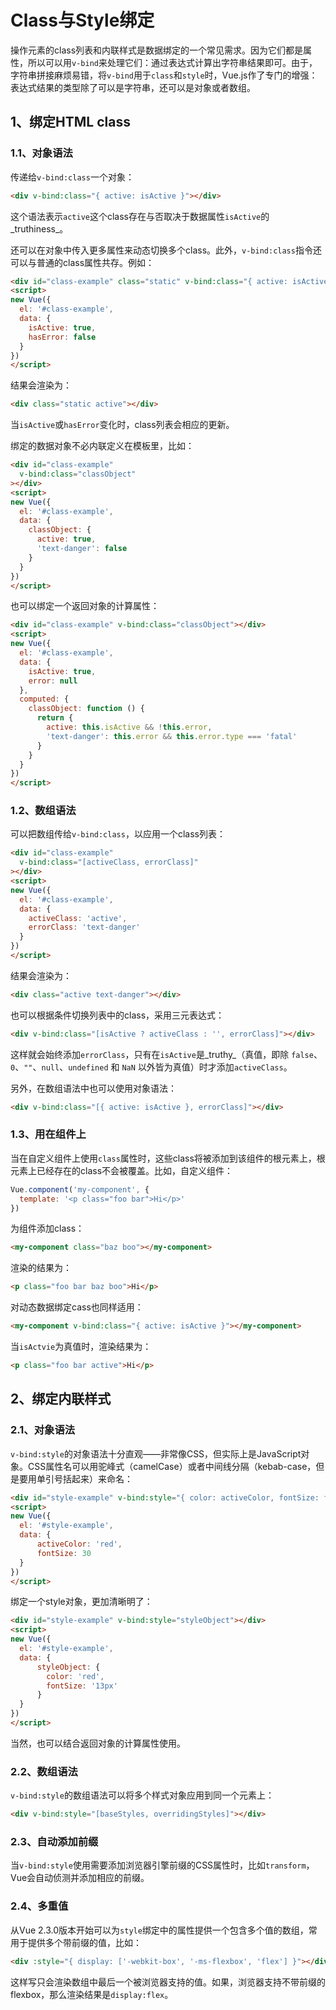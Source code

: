 # Class与Style绑定

操作元素的class列表和内联样式是数据绑定的一个常见需求。因为它们都是属性，所以可以用`v-bind`来处理它们：通过表达式计算出字符串结果即可。由于，字符串拼接麻烦易错，将`v-bind`用于`class`和`style`时，Vue.js作了专门的增强：表达式结果的类型除了可以是字符串，还可以是对象或者数组。

## 1、绑定HTML class

### 1.1、对象语法

传递给`v-bind:class`一个对象：

```html
<div v-bind:class="{ active: isActive }"></div>
```

这个语法表示`active`这个class存在与否取决于数据属性`isActive`的_truthiness_。

还可以在对象中传入更多属性来动态切换多个class。此外，`v-bind:class`指令还可以与普通的class属性共存。例如：

```html
<div id="class-example" class="static" v-bind:class="{ active: isActive, 'text-danger': hasError }"></div>
<script>
new Vue({
  el: '#class-example',
  data: {
    isActive: true,
    hasError: false
  }
})
</script>
```

结果会渲染为：

```html
<div class="static active"></div>
```

当`isActive`或`hasError`变化时，class列表会相应的更新。

绑定的数据对象不必内联定义在模板里，比如：

```html
<div id="class-example"
  v-bind:class="classObject"
></div>
<script>
new Vue({
  el: '#class-example',
  data: {
    classObject: {
      active: true,
      'text-danger': false
    }
  }
})
</script>
```

也可以绑定一个返回对象的计算属性：

```html
<div id="class-example" v-bind:class="classObject"></div>
<script>
new Vue({
  el: '#class-example',
  data: {
    isActive: true,
    error: null
  },
  computed: {
    classObject: function () {
      return {
        active: this.isActive && !this.error,
        'text-danger': this.error && this.error.type === 'fatal'
      }
    }
  }
})
</script>
```

### 1.2、数组语法

可以把数组传给`v-bind:class`，以应用一个class列表：

```html
<div id="class-example"
  v-bind:class="[activeClass, errorClass]"
></div>
<script>
new Vue({
  el: '#class-example',
  data: {
    activeClass: 'active',
    errorClass: 'text-danger'
  }
})
</script>
```

结果会渲染为：

```html
<div class="active text-danger"></div>
```

也可以根据条件切换列表中的class，采用三元表达式：

```html
<div v-bind:class="[isActive ? activeClass : '', errorClass]"></div>
```

这样就会始终添加`errorClass`，只有在`isActive`是_truthy_（真值，即除 `false`、`0`、`""`、`null`、`undefined` 和 `NaN` 以外皆为真值）时才添加`activeClass`。

另外，在数组语法中也可以使用对象语法：

```html
<div v-bind:class="[{ active: isActive }, errorClass]"></div>
```

### 1.3、用在组件上

当在自定义组件上使用`class`属性时，这些class将被添加到该组件的根元素上，根元素上已经存在的class不会被覆盖。比如，自定义组件：

```js
Vue.component('my-component', {
  template: '<p class="foo bar">Hi</p>'
})
```

为组件添加class：

```html
<my-component class="baz boo"></my-component>
```

渲染的结果为：

```html
<p class="foo bar baz boo">Hi</p>
```

对动态数据绑定cass也同样适用：

```html
<my-component v-bind:class="{ active: isActive }"></my-component>
```

当`isActvie`为真值时，渲染结果为：

```html
<p class="foo bar active">Hi</p>
```

## 2、绑定内联样式

### 2.1、对象语法

`v-bind:style`的对象语法十分直观——非常像CSS，但实际上是JavaScript对象。CSS属性名可以用驼峰式（camelCase）或者中间线分隔（kebab-case，但是要用单引号括起来）来命名：

```html
<div id="style-example" v-bind:style="{ color: activeColor, fontSize: fontSize + 'px' }"></div>
<script>
new Vue({
  el: '#style-example',
  data: {
      activeColor: 'red',
      fontSize: 30
  }
})
</script>
```

绑定一个style对象，更加清晰明了：

```html
<div id="style-example" v-bind:style="styleObject"></div>
<script>
new Vue({
  el: '#style-example',
  data: {
      styleObject: {
        color: 'red',
        fontSize: '13px'
      }
  }
})
</script>
```

当然，也可以结合返回对象的计算属性使用。

### 2.2、数组语法

`v-bind:style`的数组语法可以将多个样式对象应用到同一个元素上：

```html
<div v-bind:style="[baseStyles, overridingStyles]"></div>
```

### 2.3、自动添加前缀

当`v-bind:style`使用需要添加浏览器引擎前缀的CSS属性时，比如`transform`，Vue会自动侦测并添加相应的前缀。

### 2.4、多重值

从Vue 2.3.0版本开始可以为`style`绑定中的属性提供一个包含多个值的数组，常用于提供多个带前缀的值，比如：

```html
<div :style="{ display: ['-webkit-box', '-ms-flexbox', 'flex'] }"></div>
```

这样写只会渲染数组中最后一个被浏览器支持的值。如果，浏览器支持不带前缀的flexbox，那么渲染结果是`display:flex`。

